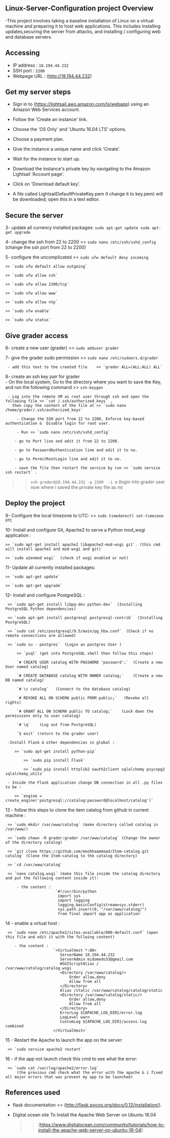 Linux-Server-Configuration project Overview 
-------------------------------------------
-This project involves taking a baseline installation of Linux on a virtual machine and
 preparing it to host web applications. This includes installing updates,securing the
 server from attacks, and installing / configuring web and database servers.

Accessing 
---------
- IP address : `18.194.44.232`
- SSH port : `2200`
- Webpage URL : (http://18.194.44.232) 

Get my server steps
-------------------
- Sign in to (https://lightsail.aws.amazon.com/ls/webapp) using an Amazon Web Services account.

- Follow the 'Create an instance' link.

- Choose the 'OS Only' and 'Ubuntu 16.04 LTS' options.

- Choose a payment plan.

- Give the instance a unique name and click 'Create'.

- Wait for the instance to start up.

- Download the instance's private key by navigating to the Amazon Lightsail 'Account page'.

- Click on 'Download default key'.

- A file called LightsailDefaultPrivateKey.pem (I change it to key.pem) will be downloaded; open this in a text editor.


Secure the server
-----------------
3- update all currency installed packages:
     `sudo apt-get update
      sudo apt-get upgrade`

4- change the ssh from 22 to 2200
    >> `sudo nano /etc/ssh/sshd_config` (change the ssh port from 22 to 2200)

5- configure the uncomplicated
    >> `sudo ufw default deny incoming`

    >> `sudo ufw default allow outgoing`
	 
    >> `sudo ufw allow ssh`

    >> `sudo ufw allow 2200/tcp`

    >> `sudo ufw allow www`

    >> `sudo ufw allow ntp`

    >> `sudo ufw enable`

    >> `sudo ufw status`

Give grader access
------------------
6- create a new user (grader)
    >> `sudo adduser grader`
	
7- give the grader sudo permission
     >> `sudo nano /etc/sudoers.d/grader`

	 - add this text to the created file	>> `grader ALL=(ALL:ALL) ALL`
	 
8- create an ssh key pair for grader	
     - On the local system, Go to the directory where you want to save the Key,
	   and run the following command  >> `ssh-keygen`

     - Log into the remote VM as root user through ssh and open the following file >> `cat /.ssh/authorized_keys` ,
       then copy the content of the file at >> `sudo nano /home/grader/.ssh/authorized_keys`  
	 
         - Change the SSH port from 22 to 2200, Enforce key-based authentication &  Disable login for root user.
       	 
         - Run >> `sudo nano /etc/ssh/sshd_config` 

		- go to Port line and edit it from 22 to 2200.

		- go to PasswordAuthentication line and edit it to no.

		- go to PermitRootLogin line and edit it to no. 

		- save the file then restart the service by run >> `sudo service ssh restart` .

>> `ssh grader@18.194.44.232 -p 2200  -i m` (login into grader user now where i saved the private key file as m)    
		
Deploy the project 
------------------
9- Configure the local timezone to UTC:
    >>  `sudo timedatectl set-timezone UTC`
	
10- Install and configure Git, Apache2 to serve a Python mod_wsgi application :

    >> `sudo apt-get install apache2 libapache2-mod-wsgi git`. (this cmd will install apache2 and mod-wsgi and git)
	
    >> `sudo a2enmod wsgi`  (check if wsgi enabled or not)

11- Update all currently installed packages:

    >> `sudo apt-get update`

    >> `sudo apt-get upgrade`
 
12- Install and configure PostgreSQL :

     >> `sudo apt-get install libpq-dev python-dev`  (Installing PostgreSQL Python dependencies)
	 
 	 >> `sudo apt-get install postgresql postgresql-contrib`  (Installing PostgreSQL)

     >> `sudo cat /etc/postgresql/9.5/main/pg_hba.conf`  (Check if no remote connections are allowed)

     >> `sudo su - postgres`  (Login as postgres User )

         >> `psql` (get into PostgreSQL shell then follow this steps)

	     `# CREATE USER catalog WITH PASSWORD 'password';`  (Create a new User named catalog)

		 `# CREATE DATABASE catalog WITH OWNER catalog;`    (Create a new DB named catalog)

		 `# \c catalog`   (Connect to the database catalog)

		 `# REVOKE ALL ON SCHEMA public FROM public;`   (Revoke all rights)

		 `# GRANT ALL ON SCHEMA public TO catalog;`    (Lock down the permissions only to user catalog)

		 `# \q`    (Log out from PostgreSQL)

		 `$ exit` (return to the grader user)
		 
	 -Install Flask & other dependencies in global :

	    >> `sudo apt-get install python-pip`

            >> `sudo pip install Flask`

            >> `sudo pip install httplib2 oauth2client sqlalchemy psycopg2 sqlalchemy_utils`	 
		
	 - Inside the Flask application change DB connection in all .py files to be :
	 
	    >> `engine = create_engine('postgresql://catalog:password@localhost/catalog')`
	 
13 - follow this steps to clone the item catalog from github in current machine :

     >> `sudo mkdir /var/www/catalog` (make directory called catalog in /var/www/)

     >> `sudo chown -R grader:grader /var/www/catalog` (Change the owner of the directory catalog)

     >> `git clone https://github.com/moohhaammaad/Item-catalog.git catalog` (Clone the Item-catalog to the catalog directory)	 
     
     >> `cd /var/www/catalog`

     >> `nano catalog.wsgi` (make this file inside the catalog directory and put the following content inside it):
         
         - the content :
                          `#!/usr/bin/python
                           import sys
                           import logging
                           logging.basicConfig(stream=sys.stderr)
                           sys.path.insert(0, "/var/www/catalog/")
                           from final import app as application` 
   
14 - enable a virtual host :

     >>	`sudo nano /etc/apache2/sites-available/000-default.conf` (open this file and edit it with the follwing content)
         
        - the content :
                         `<VirtualHost *:80>
                            ServerName 18.194.44.232
                            ServerAdmin midomedo33@gmail.com
                            WSGIScriptAlias / /var/www/catalog/catalog.wsgi
                            <Directory /var/www/catalog/>
                                Order allow,deny
                                Allow from all
                            </Directory>
                            Alias /static /var/www/catalog/catalog/static
                            <Directory /var/www/catalog/static/>
                                Order allow,deny
                                Allow from all
                            </Directory>
                            ErrorLog ${APACHE_LOG_DIR}/error.log
                            LogLevel warn
                            CustomLog ${APACHE_LOG_DIR}/access.log combined
                         </VirtualHost>`

15 - Restart the Apache to launch the app on the server:

     >> `sudo service apache2 restart`

16 - if the app not launch check this cmd to see what the error:

     >> `sudo cat /var/log/apache2/error.log` 
         (the previous cmd check what the error with the apache & i fixed all major errors that was prevent my app to be launched)                               

References used
---------------
- flask documentation >> (http://flask.pocoo.org/docs/0.12/installation/).

- Digital ocean site To Install the Apache Web Server on Ubuntu 16.04 
   >>(https://www.digitalocean.com/community/tutorials/how-to-install-the-apache-web-server-on-ubuntu-16-04).
	 